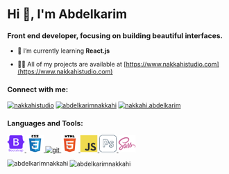 <h1>Hi 👋, I'm Abdelkarim</h1>
<h3>Front end developer, focusing on building beautiful interfaces.</h3>

- 🌱 I’m currently learning **React.js**

- 👨‍💻 All of my projects are available at [https://www.nakkahistudio.com](https://www.nakkahistudio.com)



<h3 align="left">Connect with me:</h3>
<p align="left">
<a href="https://twitter.com/nakkahistudio" target="_blank"><img align="center" src="https://cdn.jsdelivr.net/npm/simple-icons@3.0.1/icons/twitter.svg" alt="nakkahistudio" height="30" width="40" /></a>
<a href="https://linkedin.com/in/abdelkarimnakkahi" target="_blank"><img align="center" src="https://cdn.jsdelivr.net/npm/simple-icons@3.0.1/icons/linkedin.svg" alt="abdelkarimnakkahi" height="30" width="40" /></a>
<a href="https://fb.com/nakkahi.abdelkarim" target="_blank"><img align="center" src="https://cdn.jsdelivr.net/npm/simple-icons@3.0.1/icons/facebook.svg" alt="nakkahi.abdelkarim" height="30" width="40" /></a>
</p>

<h3 align="left">Languages and Tools:</h3>
<p align="left"> <a href="https://getbootstrap.com" target="_blank"> <img src="https://raw.githubusercontent.com/devicons/devicon/master/icons/bootstrap/bootstrap-plain-wordmark.svg" alt="bootstrap" width="40" height="40"/> </a> <a href="https://www.w3schools.com/css/" target="_blank"> <img src="https://raw.githubusercontent.com/devicons/devicon/master/icons/css3/css3-original-wordmark.svg" alt="css3" width="40" height="40"/> </a> <a href="https://git-scm.com/" target="_blank"> <img src="https://www.vectorlogo.zone/logos/git-scm/git-scm-icon.svg" alt="git" width="40" height="40"/> </a> <a href="https://www.w3.org/html/" target="_blank"> <img src="https://raw.githubusercontent.com/devicons/devicon/master/icons/html5/html5-original-wordmark.svg" alt="html5" width="40" height="40"/> </a> <a href="https://developer.mozilla.org/en-US/docs/Web/JavaScript" target="_blank"> <img src="https://raw.githubusercontent.com/devicons/devicon/master/icons/javascript/javascript-original.svg" alt="javascript" width="40" height="40"/> </a> <a href="https://www.photoshop.com/en" target="_blank"> <img src="https://raw.githubusercontent.com/devicons/devicon/master/icons/photoshop/photoshop-line.svg" alt="photoshop" width="40" height="40"/> </a> <a href="https://sass-lang.com" target="_blank"> <img src="https://raw.githubusercontent.com/devicons/devicon/master/icons/sass/sass-original.svg" alt="sass" width="40" height="40"/> </a> </p>

<p><img align="left" src="https://github-readme-stats.vercel.app/api/top-langs?username=abdelkarimnakkahi&show_icons=true&locale=en&layout=compact" alt="abdelkarimnakkahi" /></p>

<p>&nbsp;<img align="center" src="https://github-readme-stats.vercel.app/api?username=abdelkarimnakkahi&show_icons=true&locale=en" alt="abdelkarimnakkahi" /></p>

<!---# Hi 👋, I’m [Abdelkarim](http://linkedin.com/in/abdelkarimnakkahi).</br>
I'm front end developer, focusing on building beautiful interfaces.</br>
:computer: My skill set: HTML, CSS and JavaScript</br>
🌱 I’m currently learning React.js</br>
💞️ I'm currently looking for opportunities as a junior front end developer.</br>
## 📫 How to reach me?

* <img align="center" src="https://cdn.jsdelivr.net/npm/simple-icons@3.0.1/icons/twitter.svg" alt="twitter" height="25" width="25" /> [![Linkedin](https://www.linkedin.com/in/abdelkarimnakkahi)

* <a href="https://linkedin.com/in/linkedin" target="blank"><img align="center" src="https://cdn.jsdelivr.net/npm/simple-icons@3.0.1/icons/linkedin.svg" alt="linkedin" height="30" width="40" /></a>
* <a href="https://fb.com/facebook" target="blank"><img align="center" src="https://cdn.jsdelivr.net/npm/simple-icons@3.0.1/icons/facebook.svg" alt="facebook" height="30" width="40" /></a>
</p>

<p><img align="left" src="https://github-readme-stats.vercel.app/api/top-langs?username=git&show_icons=true&locale=en&layout=compact" alt="git" /></p>

<p>&nbsp;<img align="center" src="https://github-readme-stats.vercel.app/api?username=git&show_icons=true&locale=en" alt="git" /></p>


* :globe_with_meridians: [Nakkahi Studio](https://www.nakkahistudio.com)
* [![Linkedin](https://i.stack.imgur.com/gVE0j.png) LinkedIn](https://www.linkedin.com/in/abdelkarimnakkahi)
* [![GitHub](https://i.stack.imgur.com/tskMh.png height="30" width="40") GitHub](https://github.com/abdelkarimnakkahi) 
* [![Twitter](https://cdn.jsdelivr.net/npm/simple-icons@3.0.1/icons/twitter.svg | width=25) Twitter](https://twitter.com/nakkahistudio) 
* [![Facebook](http://i.imgur.com/fep1WsG.png) Facebook](https://facebook.com/nakkahi.abdelkarim)


abdelkarimnakkahi/abdelkarimnakkahi is a ✨ special ✨ repository because its `README.md` (this file) appears on your GitHub profile.
You can click the Preview link to take a look at your changes.
--->
